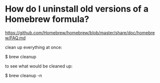 # How do I uninstall old versions of a Homebrew formula?

https://github.com/Homebrew/homebrew/blob/master/share/doc/homebrew/FAQ.md

clean up everything at once:

$ brew cleanup


to see what would be cleaned up:

$ brew cleanup -n
